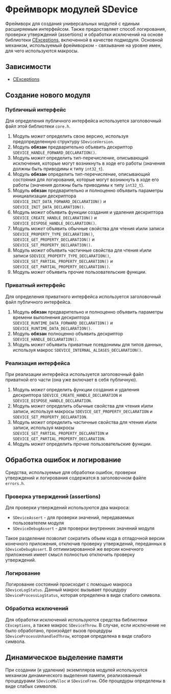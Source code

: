# Фреймворк модулей SDevice

Фреймворк для создания универсальных модулей с единым расширяемым интерфейсом. Также предоставляет способ логирования, проверки утверждений (assertions) и обработки исключений на основе библиотеки [CExceptions](https://github.com/ThrowTheSwitch/CException), включенной в качестве подмодуля. Основной механизм, используемый фреймворком - связывание на уровне имен, для чего используются макросы.

## Зависимости

* [CExceptions](https://gitlab.dnouglublenie.ru/nonius/embeddedfirmware/embeddedcommon/forks/cexception.git)

## Создание нового модуля

### Публичный интерфейс

Для определения публичного интерфейса используется заголовочный файл этой библиотеки `core.h`.

1. Модуль *может* определить свою версию, используя предопределенную структуру `SDeviceVersion`.
2. Модуль **обязан** предварительно объявить дескриптор `SDEVICE_HANDLE_FORWARD_DECLARATION()`.
3. Модуль *может* определить тип-перечисление, описывающий исключения, которые могут возникнуть в ходе его работы (значения должны быть приводимы к типу `int32_t`).
4. Модуль **обязан** определить тип-перечисление, описывающий состояния для логирования, которые могут возникнуть в ходе его работы (значения должны быть приводимы к типу `int32_t`).
5. Модуль **обязан** предварительно и полноценно объявить параметры инициализации дескриптора `SDEVICE_INIT_DATA_FORWARD_DECLARATION()` и `SDEVICE_INIT_DATA_DECLARATION()`.
6. Модуль *может* объявить функции создания и удаления дескриптора `SDEVICE_CREATE_HANDLE_DECLARATION()` и `SDEVICE_DISPOSE_HANDLE_DECLARATION()`.
7. Модуль *может* объявить обычные свойства для чтения и\или записи `SDEVICE_PROPERTY_TYPE_DECLARATION()`, `SDEVICE_GET_PROPERTY_DECLARATION()` и `SDEVICE_SET_PROPERTY_DECLARATION()`.
8. Модуль *может* объявить частичные свойства для чтения и\или записи `SDEVICE_PROPERTY_TYPE_DECLARATION()`, `SDEVICE_SET_PARTIAL_PROPERTY_DECLARATION()` и `SDEVICE_GET_PARTIAL_PROPERTY_DECLARATION()`.
9. Модуль *может* объявить прочие пользовательские функции.

### Приватный интерфейс

Для определения приватного интерфейса используется заголовочный файл публичного интерфейса.

1. Модуль **обязан** предварительно и полноценно объявить параметры времени выполнения дескриптора `SDEVICE_RUNTIME_DATA_FORWARD_DECLARATION()` и `SDEVICE_RUNTIME_DATA_DECLARATION()`.
2. Модуль **обязан** полноценно объявить дескриптор `SDEVICE_HANDLE_DECLARATION()`.
3. Модуль *может* объявить приватные псевдонимы для типов данных, используя макрос `SDEVICE_INTERNAL_ALIASES_DECLARATION()`.

### Реализация интерфейса

При реализации интерфейса используется заголовочный файл приватной его части (она уже включает в себя публичную).

1. Модуль *может* определить функции создания и удаления дескриптора `SDEVICE_CREATE_HANDLE_DECLARATION` и `SDEVICE_DISPOSE_HANDLE_DECLARATION`.
2. Модуль *может* определить обычные свойства для чтения и\или записи, используя макросы `SDEVICE_GET_PROPERTY_DECLARATION` и `SDEVICE_SET_PROPERTY_DECLARATION`.
3. Модуль *может* определить частичные свойства для чтения и\или записи, используя макросы `SDEVICE_SET_PARTIAL_PROPERTY_DECLARATION` и `SDEVICE_GET_PARTIAL_PROPERTY_DECLARATION`.
4. Модуль *может* определить прочие пользовательские функции.

## Обработка ошибок и логирование

Средства, используемые для обработки ошибок, проверки утверждений и логирования содержатся в заголовочном файле `errors.h`.

### Проверка утверждений (assertions)

Для проверки утверждений используются два макроса:

* `SDeviceAssert` - для проверки значений, передаваемых пользователем модуля
* `SDeviceDebugAssert` - для проверки внутренних значений модуля

Такое разделение позволит сократить объем кода в отладочной версии конечного приложения, отключив проверку утверждений, переданных в `SDeviceDebugAssert`. В оптимизированной же версии конечного приложения имеет смысл полностью отключить проверку утверждений.

### Логирование

Логирование состояний происходит с помощью макроса `SDeviceLogStatus`. Данный макрос вызывает процедуру `SDeviceProcessLogStatus`, которая определена в виде слабого символа.

### Обработка исключений

Для обработки исключений используются средства библиотеки `CExceptions`, а также макрос `SDeviceThrow`.
В случае, если исключение не было обработано, произойдет вызов процедуры `SDeviceProcessUnhandledThrow`, которая определена в виде слабого символа.

## Динамическое выделение памяти

При создании (и удалении) экземпляров модулей используются механизм динамического выделения памяти, реализованный процедурами `SDeviceMalloc` и `SDeviceFree`. Обе процедуры определены в виде слабых символов.
